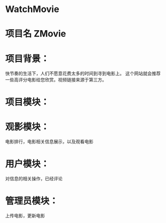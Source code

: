 # WatchMovie

# 项目名 ZMovie
# 项目背景：
快节奏的生活下，人们不愿意花费太多的时间到寻到电影上。
这个网站就会推荐一些高评分电影给您欣赏。视频链接来源于第三方。
# 项目模块：
# 观影模块：
电影排行，电影相关信息展示，以及观看电影
# 用户模块：
对信息的相关操作，已经评论
# 管理员模块：
上传电影，更新电影

